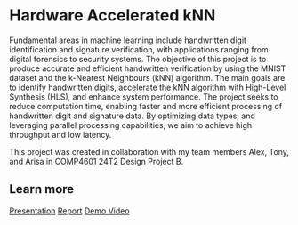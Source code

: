 # Hardware Accelerated kNN

Fundamental areas in machine learning include handwritten digit identification and signature verification, with applications ranging from digital forensics to security systems. The objective of this project is to produce accurate and efficient handwritten verification by using the MNIST dataset and the k-Nearest Neighbours (kNN) algorithm. The main goals are to identify handwritten digits, accelerate the kNN algorithm with High-Level Synthesis (HLS), and enhance system performance. The project seeks to reduce computation time, enabling faster and more efficient processing of handwritten digit and signature data. By optimizing data types, and leveraging parallel processing capabilities, we aim to achieve high throughput and low latency.

This project was created in collaboration with my team members Alex, Tony, and Arisa in COMP4601 24T2 Design Project B.

## Learn more

[Presentation](./assets/4601-knn.pdf)
[Report](./assets/4601project.pdf)
[Demo Video](https://www.youtube.com/watch?v=4KsrpWN4Mso)
